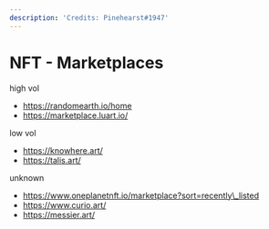 ```yaml
---
description: 'Credits: Pinehearst#1947'
---
```


# NFT - Marketplaces

high vol

* https://randomearth.io/home
* https://marketplace.luart.io/

low vol

* https://knowhere.art/
* https://talis.art/

unknown

* https://www.oneplanetnft.io/marketplace?sort=recently\_listed
* https://www.curio.art/
* https://messier.art/
